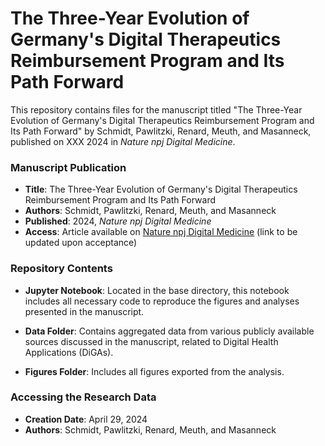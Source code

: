# The Three-Year Evolution of Germany's Digital Therapeutics Reimbursement Program and Its Path Forward

This repository contains files for the manuscript titled "The Three-Year Evolution of Germany's Digital Therapeutics Reimbursement Program and Its Path Forward" by Schmidt, Pawlitzki, Renard, Meuth, and Masanneck, published on XXX 2024 in *Nature npj Digital Medicine*. 

### Manuscript Publication
- **Title**: The Three-Year Evolution of Germany's Digital Therapeutics Reimbursement Program and Its Path Forward
- **Authors**: Schmidt, Pawlitzki, Renard, Meuth, and Masanneck
- **Published**: 2024, *Nature npj Digital Medicine*
- **Access**: Article available on [Nature npj Digital Medicine](#) (link to be updated upon acceptance)

### Repository Contents

- **Jupyter Notebook**: Located in the base directory, this notebook includes all necessary code to reproduce the figures and analyses presented in the manuscript.

- **Data Folder**: Contains aggregated data from various publicly available sources discussed in the manuscript, related to Digital Health Applications (DiGAs).

- **Figures Folder**: Includes all figures exported from the analysis.

### Accessing the Research Data

- **Creation Date**: April 29, 2024
- **Authors**: Schmidt, Pawlitzki, Renard, Meuth, and Masanneck
